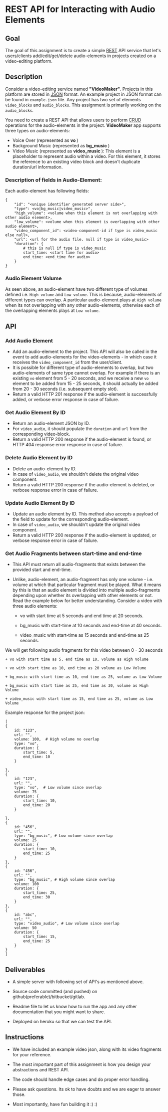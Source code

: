 # REST API for Interacting with Audio Elements

## Goal
The goal of this assignment is to create a simple [REST](https://en.wikipedia.org/wiki/Representational_state_transfer) API service that let's users/clients add/edit/get/delete audio-elements in projects created on a video-editing platform.


## Description

Consider a video-editing service named <b>"VideoMaker"</b>. Projects in this platform are stored in [JSON](https://en.wikipedia.org/wiki/JSON) format. An example project in JSON format can be found in `example.json` file. Any project has two set of elements `video_blocks` and `audio_blocks`. This assignment is primarily working on the `audio_blocks`.

You need to create a REST API that allows users to perform [CRUD](https://en.wikipedia.org/wiki/Create,_read,_update_and_delete) operations for the audio-elements in the project. <b>VideoMaker</b> app supports three types on audio-elements:

+ Voice Over  (represented as <b> vo </b>)
+ Background Music (represented as <b> bg_music </b>)
+ Video Music (represented as <b> video_music </b>): This element is a placeholder to represent audio within a video. For this element, it stores the reference to an existing video block and doesn't duplicate duration/url information.

### Description of fields in Audio-Element:

Each audio-element has following fields:

	{
		"id": "<unique identifier generated server side>",
		"type": <vo|bg_music|video_music>",
		"high_volume": <volume when this element is not overlapping with other audio element>,
		"low_volume": <volume when this element is overlapping with other audio element>,
		"video_component_id": <video-component-id if type is video_music else null>,
		"url": <url for the audio file. null if type is video_music>
		"duration": {
			# this is null if type is video_music
			start_time: <start time for audio>
			end_time: <end_time for audio>
		}
	}


### Audio Element Volume

As seen above, an audio-element have two different type of volumes defined i.e. `High volume` and `Low volume`. This is because, audio-elements of different types can overlap. A particular audio-element plays at `High volume` when its not overlapping with any other audio-elements, otherwise each of the overlapping elements plays at `Low volume`.


## API

### Add Audio Element

+ Add an audio-element to the project. This API will also be called in the event to add audio-elements for the video-elements - in which case it receives the `video_component_id` from the user/client.
+ It is possible for different type of audio-elements to overlap, but two audio-elements of same type cannot overlap. For example if there is an existing `vo` element from 5 - 20 seconds, and we receive a new `vo` element to be added from 15 - 25 seconds, it should actually be added from 20 - 30 seconds (i.e. subsequent empty slot).
+ Return a valid HTTP 201 response if the audio-element is successfully added, or verbose error response in case of failure.

### Get Audio Element By ID

+ Return an audio-element JSON by ID.
+ For `video_audio`, it should populate the `duration` and `url` from the corresponding video-block.
+ Return a valid HTTP 200 response if the audio-element is found, or HTTP 404 response error response in case of failure.

### Delete Audio Element by ID

+ Delete an audio-element by ID.
+ In case of `video_audio`, we shouldn't delete the original video component.
+ Return a valid HTTP 200 response if the audio-element is deleted, or verbose response error in case of failure.

### Update Audio Element By ID

+ Update an audio element by ID. This method also accepts a payload of the field to update for the corresponding audio-element.
+ In case of `video_audio`, we shouldn't update the original video component.
+ Return a valid HTTP 200 response if the audio-element is updated, or verbose response error in case of failure.


### Get Audio Fragments between start-time and end-time

+ This API must return all audio-fragments that exists between the provided start and end-time.

+ Unlike, audio-element, an audio-fragment has only one volume - i.e. volume at which that particular fragment must be played. What it means by this is that an audio element is divided into multiple audio-fragments depending upon whether its overlapping with other elements or not. Read the example below for better understanding.
Consider a video with three audio elements:

	+ vo with start time at 5 seconds and end time at 20 seconds.

	+ bg_music with start-time at 10 seconds and end-time at 40 seconds.

	+ video_music with start-time as 15 seconds and end-time as 25 seconds.
	
We will get following audio fragments for this video between 0 - 30 seconds

	+ vo with start time as 5, end time as 10, volume as High Volume

	+ vo with start time as 10, end time as 20 volume as Low Volume

	+ bg_music with start time as 10, end time as 25, volume as Low Volume

	+ bg_music with start time as 25, end time as 30, volume as High Volume

	+ video_music with start time as 15, end time as 25, volume as Low Volume


Example response for the project json:


	[
    {
        id: "123",
        url: "",
        volume: 100,  # High volume no overlap
        type: "vo",
        duration: {
            start_time: 5,
            end_time: 10
        }

    },
    {
        id: "123",
        url: "",
        type: "vo",  # Low volume since overlap
        volume: 75
        duration: {
            start_time: 10,
            end_time: 20
        }

    },
    {
        id: "456",
        url: "",
        type: "bg_music", # Low volume since overlap
        volume: 25
        duration: {
            start_time: 10,
            end_time: 25
        }
    },
    {
        id: "456",
        url: "",
        type: "bg_music", # High volume since overlap
        volume: 100
        duration: {
            start_time: 25,
            end_time: 30
        }
    },
    {
        id: "abc",
        url: "",
        type: "video_audio", # Low volume since overlap
        volume: 50
        duration: {
            start_time: 15,
            end_time: 25
        }
    }
    ]



## Deliverables

- A simple server with following set of API's as mentioned above.

- Source code committed (and pushed) on github(preferable)/bitbucket/gitlab.

- Readme file to let us know how to run the app and any other documentation that you might want to share.

- Deployed on heroku so that we can test the API.

## Instructions

- We have included an example video json, along with its video fragments for your reference.

- The most important part of this assignment is how you design your abstractions and REST API.

- The code should handle edge cases and do proper error handling.

- Please ask questions. Its ok to have doubts and we are eager to answer those.

- Most importantly, have fun building it :) :)
